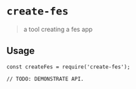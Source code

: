 # `create-fes`

> a tool creating a fes app

## Usage

```
const createFes = require('create-fes');

// TODO: DEMONSTRATE API.
```
